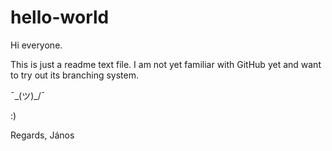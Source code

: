# hello-world
Hi everyone.

This is just a readme text file.
I am not yet familiar with GitHub yet and want to try out its branching system.

¯\_(ツ)_/¯

:)

Regards,
János
